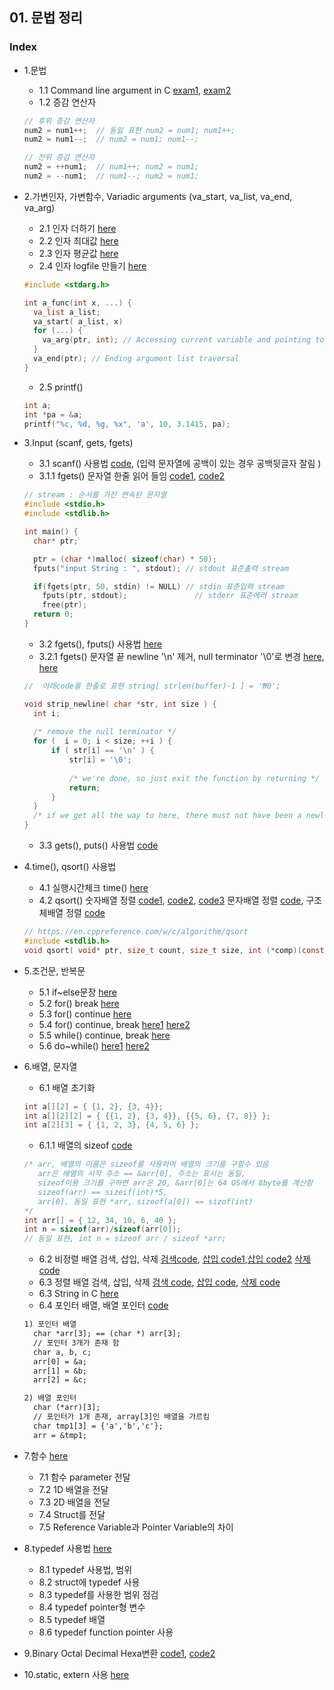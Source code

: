 ## 01. 문법 정리

### Index
* 1.문법
  *  1.1 Command line argument in C [exam1](https://github.com/csbyun-data/C-Pro/blob/main/chap01/CommandLineArgument1.c), [exam2](https://github.com/csbyun-data/C-Pro/blob/main/chap01/CommandLineArgument.c)
  *  1.2 증감 연산자
  ```c
  // 후위 증감 연산자
  num2 = num1++;  // 동일 표현 num2 = num1; num1++;
  num2 = num1--;  // num2 = num1; num1--;

  // 전위 증감 연산자
  num2 = ++num1;  // num1++; num2 = num1;
  num2 = --num1;  // num1--; num2 = num1;
  ```

* 2.가변인자, 가변함수, Variadic arguments (va_start, va_list, va_end, va_arg) 
  *  2.1 인자 더하기 [here](https://github.com/csbyun-data/C-Pro/blob/main/chap01/VariableArgument_Add.c) 
  *  2.2 인자 최대값 [here](https://github.com/csbyun-data/C-Pro/blob/main/chap01/VariableArgument_Max.c) 
  *  2.3 인자 평균값 [here](https://github.com/csbyun-data/C-Pro/blob/main/chap01/VariableArgument_Average.c)
  *  2.4 인자 logfile 만들기 [here](https://github.com/csbyun-data/C-Pro/blob/main/chap01/VariableArgument_Log.c) 
  ```c
  #include <stdarg.h>
  
  int a_func(int x, ...) {
    va_list a_list;
    va_start( a_list, x)
    for (...) {
      va_arg(ptr, int); // Accessing current variable and pointing to next one
    }
    va_end(ptr); // Ending argument list traversal
  }
  ```
  * 2.5 printf()
  ```c
  int a;
  int *pa = &a;
  printf("%c, %d, %g, %x", 'a', 10, 3.1415, pa);
  ```
  
  
* 3.Input (scanf, gets, fgets)
  * 3.1 scanf() 사용법 [code](https://github.com/csbyun-data/C-Pro/blob/main/chap01/Input/Input_Scanf.c), (입력 문자열에 공백이 있는 경우 공백뒷글자 잘림 )
  * 3.1.1 fgets() 문자열 한줄 읽어 들임 [code1](https://github.com/csbyun-data/C-Pro/blob/main/chap01/Input/Input_fgets.c), [code2](https://github.com/csbyun-data/C-Pro/blob/main/chap01/Input/Input_fgets4.c)
  ```c
  // stream : 순서를 가진 연속된 문자열
  #include <stdio.h>
  #include <stdlib.h>

  int main() {
    char* ptr;

    ptr = (char *)malloc( sizeof(char) * 50);
    fputs("input String : ", stdout); // stdout 표준촐력 stream 

    if(fgets(ptr, 50, stdin) != NULL) // stdin 표준입력 stream 
      fputs(ptr, stdout);            	// stderr 표준에러 stream
	  free(ptr);
    return 0;
  }
  ```    
  * 3.2 fgets(), fputs() 사용법 [here](https://github.com/csbyun-data/C-Pro/blob/main/chap01/Input/Input_fgets1.c)
  * 3.2.1 fgets() 문자열 끝 newline '\n' 제거, null terminator '\0'로 변경 [here](https://github.com/csbyun-data/C-Pro/blob/main/chap01/Input/Input_fgets2.c), [here](https://github.com/csbyun-data/C-Pro/blob/main/chap01/Input/Input_fgets3.c)
  ```c
  //  아래code를 한줄로 표현 string[ strlen(buffer)-1 ] = '₩0';
  
  void strip_newline( char *str, int size ) {
    int i;
 
    /* remove the null terminator */
    for (  i = 0; i < size; ++i ) {
        if ( str[i] == '\n' ) {
            str[i] = '\0';
 
            /* we're done, so just exit the function by returning */
            return;   
        }
    }
    /* if we get all the way to here, there must not have been a newline! */
  }
  ```
  * 3.3 gets(), puts() 사용법 [code](https://github.com/csbyun-data/C-Pro/blob/main/chap01/Input/Input_gets1.c)

* 4.time(), qsort() 사용법
  *  4.1 실행시간체크 time() [here](https://github.com/csbyun-data/C-Pro/blob/main/chap01/Running_time.c)
  *  4.2 qsort() 숫자배열 정렬 [code1](https://github.com/csbyun-data/C-Pro/blob/main/chap01/QSort/qsort_num1.c), [code2](https://github.com/csbyun-data/C-Pro/blob/main/chap01/QSort/qsort_num2.c), [code3](https://github.com/csbyun-data/C-Pro/blob/main/chap01/QSort/qsort_num3.c) 문자배열 정렬 [code](https://github.com/csbyun-data/C-Pro/blob/main/chap01/QSort/qsort_word1.c), 구조체배열 정렬 [code](https://github.com/csbyun-data/C-Pro/blob/main/chap01/QSort/qsort_struct1.c)
    ```c
    // https://en.cppreference.com/w/c/algorithm/qsort
    #include <stdlib.h>
    void qsort( void* ptr, size_t count, size_t size, int (*comp)(const void*, const void*) );
    ```
* 5.조건문, 반복문
  *  5.1 if~else문장 [here](https://github.com/csbyun-data/C-Pro/blob/main/chap01/Flow/Flow_control1.c)
  *  5.2 for() break [here](https://github.com/csbyun-data/C-Pro/blob/main/chap01/Flow/Flow_control2.c)
  *  5.3 for() continue [here](https://github.com/csbyun-data/C-Pro/blob/main/chap01/Flow/Flow_control3.c)
  *  5.4 for() continue, break [here1](https://github.com/csbyun-data/C-Pro/blob/main/chap01/Flow/Flow_control7.c) [here2](https://github.com/csbyun-data/C-Pro/blob/main/chap01/Flow/Flow_control8.c)
  *  5.5 while() continue, break [here](https://github.com/csbyun-data/C-Pro/blob/main/chap01/Flow/Flow_control4.c)
  *  5.6 do~while() [here1](https://github.com/csbyun-data/C-Pro/blob/main/chap01/Flow/Flow_control5.c) [here2](https://github.com/csbyun-data/C-Pro/blob/main/chap01/Flow/Flow_control6.c)

* 6.배열, 문자열
  * 6.1 배열 초기화
  ```c
  int a[][2] = { {1, 2}, {3, 4}};
  int a[][2][2] = { {{1, 2}, {3, 4}}, {{5, 6}, {7, 8}} };
  int a[2][3] = { {1, 2, 3}, {4, 5, 6} };
  ```
  * 6.1.1 배열의 sizeof [code](https://github.com/csbyun-data/C-Pro/blob/main/chap01/Array/sizeof_array1D.c)
  ```c
  /* arr, 배열의 이름은 sizeof를 사용하여 배열의 크기를 구할수 있음
     arr은 배열의 시작 주소 == &arr[0], 주소는 표시는 동일,
     sizeof이용 크기를 구하면 arr은 20, &arr[0]는 64 OS에서 8byte를 계산함
     sizeof(arr) == sizeif(int)*5, 
     arr[0], 동일 표현 *arr, sizeof(a[0]) == sizof(int)
  */
  int arr[] = { 12, 34, 10, 6, 40 };
  int n = sizeof(arr)/sizeof(arr[0]);
  // 동일 표현, int n = sizeof arr / sizeof *arr; 
  ```

  * 6.2 비정렬 배열 검색, 삽입, 삭제 [검색code](https://github.com/csbyun-data/C-Pro/blob/main/chap01/Array/Unsorted_Array_Search.c), [삽입 code1](https://github.com/csbyun-data/C-Pro/blob/main/chap01/Array/Unsorted_Array_Insert.c),[삽입 code2](https://github.com/csbyun-data/C-Pro/blob/main/chap01/Array/Unsorted_Array_Insert2.c) [삭제 code](https://github.com/csbyun-data/C-Pro/blob/main/chap01/Array/Unsorted_Array_Delete1.c)
  * 6.3 정렬 배열 검색, 삽입, 삭제 [검색 code](https://github.com/csbyun-data/C-Pro/blob/main/chap01/Array/Sorted_Array_Search1.c), [삽입 code](https://github.com/csbyun-data/C-Pro/blob/main/chap01/Array/Sorted_Array_Insert1.c), [삭제 code](https://github.com/csbyun-data/C-Pro/blob/main/chap01/Array/Sorted_Array_Delete1.c)
  * 6.3 String in C [here](https://github.com/csbyun-data/C-Pro/blob/main/chap01/String_in_C/README.md)
  * 6.4 포인터 배열, 배열 포인터 [code](https://github.com/csbyun-data/C-Pro/blob/main/chap01/Array/pointer_array1.c)
  ```txt
  1) 포인터 배열
    char *arr[3]; == (char *) arr[3];
    // 포인터 3개가 존재 함
    char a, b, c;
    arr[0] = &a;
    arr[1] = &b;
    arr[2] = &c;
  
  2) 배열 포인터
    char (*arr)[3];
    // 포인터가 1개 존재, array[3]인 배열을 가르킴
    char tmp1[3] = {'a','b','c'};
    arr = &tmp1;
  ```

* 7.함수 [here](https://github.com/csbyun-data/C-Pro/blob/main/chap01/Function/README.md)
  * 7.1 함수 parameter 전달 
  * 7.2 1D 배열을 전달 
  * 7.3 2D 배열을 전달
  * 7.4 Struct를 전달
  * 7.5 Reference Variable과 Pointer Variable의 차이
    
* 8.typedef 사용법 [here](https://github.com/csbyun-data/C-Pro/blob/main/chap01/TypeDef/README.md)
  *  8.1 typedef 사용법, 범위
  *  8.2 struct에 typedef 사용
  *  8.3 typedef를 사용한 범위 점검
  *  8.4 typedef pointer형 변수
  *  8.5 typedef 배열
  *  8.6 typedef function pointer 사용

* 9.Binary Octal Decimal Hexa변환 [code1](https://github.com/csbyun-data/C-Pro/blob/main/chap01/Bin_Oct_Dec_Hexa.c), [code2](https://github.com/csbyun-data/C-Pro/blob/main/chap01/Bin_Oct.c)
* 10.static, extern 사용 [here](https://github.com/csbyun-data/C-Pro/blob/main/chap01/extern/README.md)
